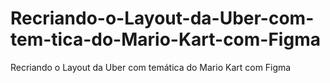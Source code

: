 # Recriando-o-Layout-da-Uber-com-tem-tica-do-Mario-Kart-com-Figma
Recriando o Layout da Uber com temática do Mario Kart com Figma
